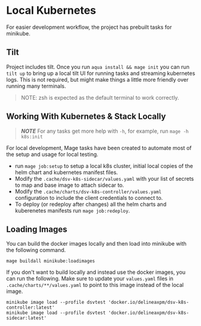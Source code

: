 # Local Kubernetes

For easier development workflow, the project has prebuilt tasks for minikube.

## Tilt

Project includes tilt.
Once you run `aqua install && mage init` you can run `tilt up` to bring up a local tilt UI for running tasks and streaming kubernetes logs.
This is not required, but might make things a little more friendly over running many terminals.

> NOTE: zsh is expected as the default terminal to work correctly.

## Working With Kubernetes & Stack Locally

> **_NOTE_**
> For any tasks get more help with `-h`, for example, run `mage -h k8s:init`

For local development, Mage tasks have been created to automate most of the setup and usage for local testing.

- run `mage job:setup` to setup a local k8s cluster, initial local copies of the helm chart and kubernetes manifest files.
- Modify the `.cache/dsv-k8s-sidecar/values.yaml` with your list of secrets to map and base image to attach sidecar to.
- Modify the `.cache/charts/dsv-k8s-controller/values.yaml` configuration to include the client credentials to connect to.
- To deploy (or redeploy after changes) all the helm charts and kuberenetes manifests run `mage job:redeploy`.

## Loading Images

You can build the docker images locally and then load into minikube with the following command.

```shell
mage buildall minikube:loadimages
```

If you don't want to build locally and instead use the docker images, you can run the following.
Make sure to update your `values.yaml` files in `.cache/charts/**/values.yaml` to point to this image instead of the local image.

```shell
minikube image load --profile dsvtest 'docker.io/delineaxpm/dsv-k8s-controller:latest'
minikube image load --profile dsvtest 'docker.io/delineaxpm/dsv-k8s-sidecar:latest'
```
